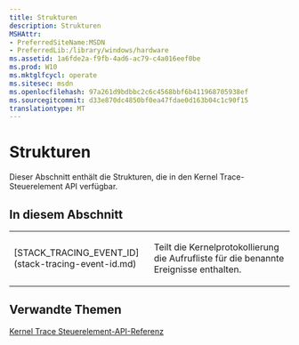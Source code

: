 ```yaml
---
title: Strukturen
description: Strukturen
MSHAttr:
- PreferredSiteName:MSDN
- PreferredLib:/library/windows/hardware
ms.assetid: 1a6fde2a-f9fb-4ad6-ac79-c4a016eef0be
ms.prod: W10
ms.mktglfcycl: operate
ms.sitesec: msdn
ms.openlocfilehash: 97a261d9bdbbc2c6c4568bbf6b411968705938ef
ms.sourcegitcommit: d33e870dc4850bf0ea47fdae0d163b04c1c90f15
translationtype: MT
---
```

# <a name="structures"></a>Strukturen


Dieser Abschnitt enthält die Strukturen, die in den Kernel Trace-Steuerelement API verfügbar.

## <a name="in-this-section"></a>In diesem Abschnitt


<table>
<colgroup>
<col width="50%" />
<col width="50%" />
</colgroup>
<tbody>
<tr class="odd">
<td><p>[STACK_TRACING_EVENT_ID](stack-tracing-event-id.md)</p></td>
<td><p>Teilt die Kernelprotokollierung die Aufrufliste für die benannte Ereignisse enthalten.</p></td>
</tr>
</tbody>
</table>

 

## <a name="related-topics"></a>Verwandte Themen


[Kernel Trace Steuerelement-API-Referenz](kernel-trace-control-api-reference.md)

 

 







